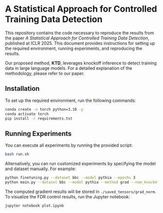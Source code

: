 # A Statistical Approach for Controlled Training Data Detection  

This repository contains the code necessary to reproduce the results from the paper *A Statistical Approach for Controlled Training Data Detection*, published at ICLR 2025. This document provides instructions for setting up the required environment, running experiments, and reproducing the results.  

Our proposed method, **KTD**, leverages knockoff inference to detect training data in large language models. For a detailed explanation of the methodology, please refer to our paper.  

## Installation  

To set up the required environment, run the following commands:  

```bash
conda create -n torch python=3.10 -y
conda activate torch
pip install -r requirements.txt
```  

## Running Experiments  

You can execute all experiments by running the provided script:  

```bash
bash run.sh
```  

Alternatively, you can run customized experiments by specifying the model and dataset manually. For example:  

```bash
python finetuning.py --dataset bbc --model pythia --epochs 3
python main.py --dataset bbc --model pythia --method grad --num_knockoffs 10
```  

The computed gradient results will be stored in `./saved_tensors/grad_norm`. To visualize the FDR control results, run the Jupyter notebook:  

```bash
jupyter notebook plot.ipynb
```  
